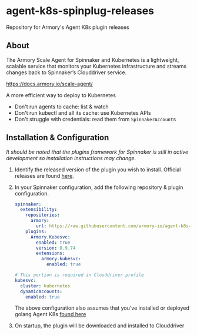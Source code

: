 # agent-k8s-spinplug-releases

Repository for Armory's Agent K8s plugin releases

## About

The Armory Scale Agent for Spinnaker and Kubernetes is a lightweight, scalable service that monitors your Kubernetes infrastructure and streams changes back to Spinnaker’s Clouddriver service.

https://docs.armory.io/scale-agent/

A more efficient way to deploy to Kubernetes

- Don't run agents to cache: list & watch
- Don't run kubectl and all its cache: use Kubernetes APIs
- Don't struggle with credentials: read them from `SpinnakerAccount`s

## Installation & Configuration

_It should be noted that the plugins framework for Spinnaker is still in active development so installation instructions may change_.

1. Identify the released version of the plugin you wish to install. Official releases are found [here](https://docs.armory.io/scale-agent/release-notes/agent-plugin/).
2. In your Spinnaker configuration, add the following repository & plugin configuration.

    ```yaml
    spinnaker:
      extensibility:
        repositories:
          armory:
            url: https://raw.githubusercontent.com/armory-io/agent-k8s-spinplug-releases/master/repositories.json
        plugins:
          Armory.Kubesvc:
            enabled: true
            version: 0.9.74
            extensions:
              armory.kubesvc:
                enabled: true

    # This portion is required in Clouddriver profile
    kubesvc:
      cluster: kubernetes
      dynamicAccounts:
        enabled: true

    ```

    The above configuration also assumes that you've installed or deployed golang Agent K8s [found here](https://docs.armory.io/scale-agent/install/install-agent-service-kubectl/)

3. On startup, the plugin will be downloaded and installed to Clouddriver

